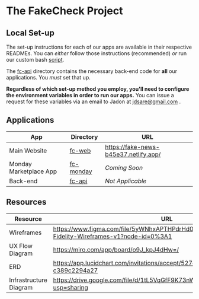 # The FakeCheck Project

## Local Set-up

The set-up instructions for each of our apps are available in their respective READMEs. You can _either_ follow those instructions (recommended) _or_ run our custom bash [script](./setup.sh).

The [fc-api](./fc-api/) directory contains the necessary back-end code for **all** our applications. You _must_ set that up.

**Regardless of which set-up method you employ, you'll need to configure the environment variables in order to run our apps.** You can issue a request for these variables via an email to Jadon at [jdsare@gmail.com](mailto:jdsare@gmail.com) .

## Applications

| App  | Directory | URL     |
| ---------- | ---------- | ---------- |
| Main Website  | [fc-web](./fc-web/) |  https://fake-news-b45e37.netlify.app/ |
| Monday Marketplace App | [fc-monday](./fc-monday/) | _Coming Soon_ |
| Back-end | [fc-api](./fc-api/) | _Not Applicable_ |

## Resources 

| Resource   | URL     |
| ---------- | ------- |
| Wireframes  |  https://www.figma.com/file/5yWNhxAPTHPdrHd0U5X2QEFakeCheck-High-Fidelity-Wireframes-v1?node-id=0%3A1 |
| UX Flow Diagram | https://miro.com/app/board/o9J_kpJ4dHw=/ |
| ERD | https://app.lucidchart.com/invitations/accept/527e1e63-d836-49d4-8b2e-c389c2294a27 |
| Infrastructure Diagram | https://drive.google.com/file/d/1tL5VqGfF9K73nWqdyFTNIqNhhN7EQQF9/view?usp=sharing |

